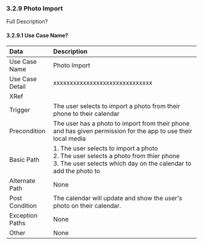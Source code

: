 ### 3.2.9 Photo Import

Full Description?

#### 3.2.9.1 Use Case Name?

| Data          | Description |
|:--------------| :--------------|
|Use Case Name  | Photo Import|
|Use Case Detail| xxxxxxxxxxxxxxxxxxxxxxxxxxxxxx |
|XRef           | |
|Trigger        | The user selects to import a photo from their phone to their calendar|
|Precondition   | The user has a photo to import from their phone and has given permission for the app to use their local media|
|Basic Path	    | 1. The user selects to import a photo</br>2. The user selects a photo from thier phone</br>3. The user selects which day on the calendar to add the photo to|
|Alternate Path | None|
|Post Condition	| The calendar will update and show the user's photo on their calendar.|
|Exception Paths| None|
|Other		      | None|
